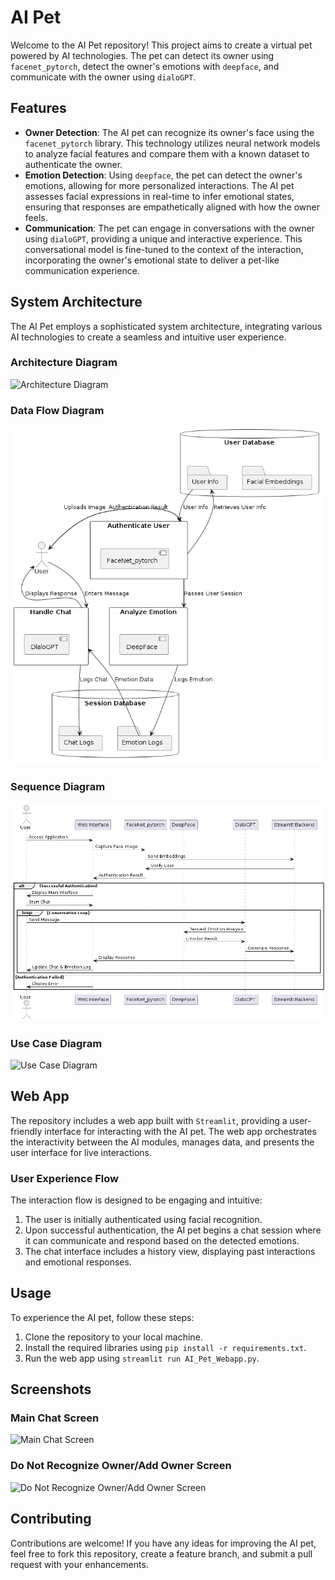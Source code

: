 # AI Pet

Welcome to the AI Pet repository! This project aims to create a virtual pet powered by AI technologies. The pet can detect its owner using `facenet_pytorch`, detect the owner's emotions with `deepface`, and communicate with the owner using `dialoGPT`.

## Features

- **Owner Detection**: The AI pet can recognize its owner's face using the `facenet_pytorch` library. This technology utilizes neural network models to analyze facial features and compare them with a known dataset to authenticate the owner.
- **Emotion Detection**: Using `deepface`, the pet can detect the owner's emotions, allowing for more personalized interactions. The AI pet assesses facial expressions in real-time to infer emotional states, ensuring that responses are empathetically aligned with how the owner feels.
- **Communication**: The pet can engage in conversations with the owner using `dialoGPT`, providing a unique and interactive experience. This conversational model is fine-tuned to the context of the interaction, incorporating the owner's emotional state to deliver a pet-like communication experience.

## System Architecture

The AI Pet employs a sophisticated system architecture, integrating various AI technologies to create a seamless and intuitive user experience.

### Architecture Diagram
![Architecture Diagram](diagrams/architecture-diagram.png)

### Data Flow Diagram
![Data Flow Diagram](diagrams/dataflow-diagram.png)

### Sequence Diagram
![Sequence Diagram](diagrams/sequence-diagram.png)

### Use Case Diagram
![Use Case Diagram](diagrams/usecase-diagram.png)

## Web App

The repository includes a web app built with `Streamlit`, providing a user-friendly interface for interacting with the AI pet. The web app orchestrates the interactivity between the AI modules, manages data, and presents the user interface for live interactions.

### User Experience Flow

The interaction flow is designed to be engaging and intuitive:
1. The user is initially authenticated using facial recognition.
2. Upon successful authentication, the AI pet begins a chat session where it can communicate and respond based on the detected emotions.
3. The chat interface includes a history view, displaying past interactions and emotional responses.

## Usage

To experience the AI pet, follow these steps:

1. Clone the repository to your local machine.
2. Install the required libraries using `pip install -r requirements.txt`.
3. Run the web app using `streamlit run AI_Pet_Webapp.py`.

## Screenshots

### Main Chat Screen
![Main Chat Screen](screenshots/Screenshot1.png)

### Do Not Recognize Owner/Add Owner Screen
![Do Not Recognize Owner/Add Owner Screen](screenshots/Screenshot2.png)

## Contributing

Contributions are welcome! If you have any ideas for improving the AI pet, feel free to fork this repository, create a feature branch, and submit a pull request with your enhancements.
